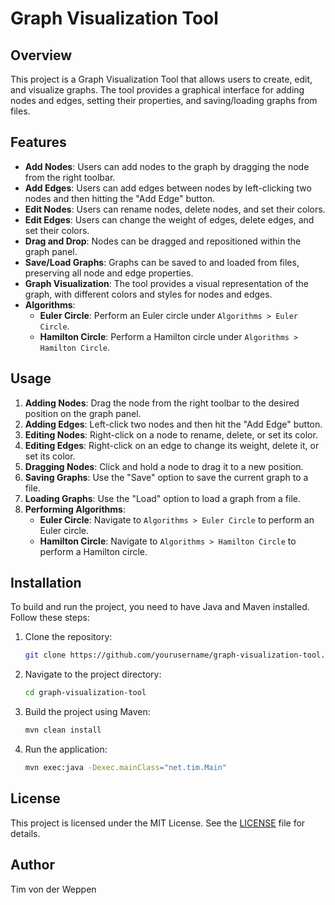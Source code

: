 # Graph Visualization Tool

## Overview

This project is a Graph Visualization Tool that allows users to create, edit, and visualize graphs. The tool provides a graphical interface for adding nodes and edges, setting their properties, and saving/loading graphs from files.

## Features

- **Add Nodes**: Users can add nodes to the graph by dragging the node from the right toolbar.
- **Add Edges**: Users can add edges between nodes by left-clicking two nodes and then hitting the "Add Edge" button.
- **Edit Nodes**: Users can rename nodes, delete nodes, and set their colors.
- **Edit Edges**: Users can change the weight of edges, delete edges, and set their colors.
- **Drag and Drop**: Nodes can be dragged and repositioned within the graph panel.
- **Save/Load Graphs**: Graphs can be saved to and loaded from files, preserving all node and edge properties.
- **Graph Visualization**: The tool provides a visual representation of the graph, with different colors and styles for nodes and edges.
- **Algorithms**:
  - **Euler Circle**: Perform an Euler circle under `Algorithms > Euler Circle`.
  - **Hamilton Circle**: Perform a Hamilton circle under `Algorithms > Hamilton Circle`.

## Usage

1. **Adding Nodes**: Drag the node from the right toolbar to the desired position on the graph panel.
2. **Adding Edges**: Left-click two nodes and then hit the "Add Edge" button.
3. **Editing Nodes**: Right-click on a node to rename, delete, or set its color.
4. **Editing Edges**: Right-click on an edge to change its weight, delete it, or set its color.
5. **Dragging Nodes**: Click and hold a node to drag it to a new position.
6. **Saving Graphs**: Use the "Save" option to save the current graph to a file.
7. **Loading Graphs**: Use the "Load" option to load a graph from a file.
8. **Performing Algorithms**:
   - **Euler Circle**: Navigate to `Algorithms > Euler Circle` to perform an Euler circle.
   - **Hamilton Circle**: Navigate to `Algorithms > Hamilton Circle` to perform a Hamilton circle.

## Installation

To build and run the project, you need to have Java and Maven installed. Follow these steps:

1. Clone the repository:
    ```sh
    git clone https://github.com/yourusername/graph-visualization-tool.git
    ```
2. Navigate to the project directory:
    ```sh
    cd graph-visualization-tool
    ```
3. Build the project using Maven:
    ```sh
    mvn clean install
    ```
4. Run the application:
    ```sh
    mvn exec:java -Dexec.mainClass="net.tim.Main"
    ```

## License

This project is licensed under the MIT License. See the [LICENSE](LICENSE) file for details.

## Author

Tim von der Weppen